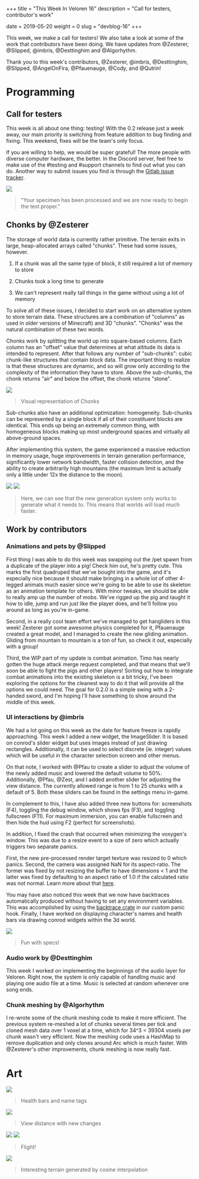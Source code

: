 +++
title = "This Week In Veloren 16"
description = "Call for testers, contributor's work"

date = 2019-05-20
weight = 0
slug = "devblog-16"
+++

This week, we make a call for testers! We also take a look at some of the work that contributors have been doing. We have updates from @Zesterer, @Slipped, @imbris, @Desttinghim and @Algorhythm.

Thank you to this week's contributors, @Zesterer, @imbris, @Desttinghim, @Slipped, @AngelOnFira, @Pfauenauge, @Cody, and @Qutrin!

# Programming

## Call for testers

This week is all about one thing: testing! With the 0.2 release just a week away, our main priority is switching from feature addition to bug finding and fixing. This weekend, fixes will be the team's only focus.

If you are willing to help, we would be super grateful! The more people with diverse computer hardware, the better. In the Discord server, feel free to make use of the #testing and #support channels to find out what you can do. Another way to submit issues you find is through the [Gitlab issue tracker](https://gitlab.com/veloren/veloren/issues). 

<img src="https://vignette.wikia.nocookie.net/half-life/images/8/88/GLaDOShd_Portal_2.png/revision/latest?cb=20120621172636&path-prefix=en"/>

> "Your specimen has been processed and we are now ready to begin the test proper."

## Chonks by @Zesterer

The storage of world data is currently rather primitive. The terrain exits in large, heap-allocated arrays called "chunks". These had some issues, however.

1) If a chunk was all the same type of block, it still required a lot of memory to store

2) Chunks took a long time to generate

3) We can't represent really tall things in the game without using a lot of memory

To solve all of these issues, I decided to start work on an alternative system to store terrain data. These structures are a combination of "columns" as used in older versions of Minecraft) and 3D "chunks". "Chonks" was the natural combination of these two words.

Chonks work by splitting the world up into square-based columns. Each column has an "offset" value that determines at what altitude its data is intended to represent. After that follows any number of "sub-chunks": cubic chunk-like structures that contain block data. The important thing to realize is that these structures are dynamic, and so will grow only according to the complexity of the information they have to store. Above the sub-chunks, the chonk returns "air" and below the offset, the chonk returns "stone".

<img src="https://cdn.discordapp.com/attachments/539518074106413056/580130550937944084/unknown.png"/>

> Visual representation of Chonks

Sub-chunks also have an additional optimization: homogeneity. Sub-chunks can be represented by a single block if all of their constituent blocks are identical. This ends up being an extremely common thing, with homogeneous blocks making up most underground spaces and virtually all above-ground spaces.

After implementing this system, the game experienced a massive reduction in memory usage, huge improvements in terrain generation performance, significantly lower network bandwidth, faster collision detection, and the ability to create arbitrarily high mountains (the maximum limit is actually only a little under 12x the distance to the moon).

<img src="https://media.discordapp.net/attachments/523568428905398283/580025873814781962/unknown.png"/>

<img src="https://cdn.discordapp.com/attachments/523568428905398283/579829649048207379/image.png"/>

> Here, we can see that the new generation system only works to generate what it needs to. This means that worlds will load much faster.

## Work by contributors

### Animations and pets by @Slipped

First thing I was able to do this week was swapping out the /pet spawn from a duplicate of the player into a pig! Check him out, he's pretty cute. This marks the first quadruped that we've bought into the game, and it's especially nice because it should make bringing in a whole lot of other 4-legged animals much easier since we're going to be able to use its skeleton as an animation template for others. With minor tweaks, we should be able to really amp up the number of mobs. We've rigged up the pig and taught it how to idle, jump and run just like the player does, and he'll follow you around as long as you're in-game. 

Second, in a really cool team effort we've managed to get hangliders in this week! Zesterer got some awesome physics completed for it, Pfauenauge created a great model, and I managed to create the new gliding animation. Gliding from mountain to mountain is a ton of fun, so check it out, especially with a group!

Third, the WIP part of my update is combat animation. Timo has nearly gotten the huge attack merge request completed, and that means that we'll soon be able to fight the pigs and other players! Sorting out how to integrate combat animations into the existing skeleton is a bit tricky, I've been exploring the options for the cleanest way to do it that will provide all the options we could need. The goal for 0.2.0 is a simple swing with a 2-handed sword, and I'm hoping I'll have something to show around the middle of this week.

### UI interactions by @imbris

We had a lot going on this week as the date for feature freeze is rapidly approaching. This week I added a new widget, the ImageSlider. It is based on conrod's slider widget but uses images instead of just drawing rectangles. Additionally, it can be used to select discrete (ie. integer) values which will be useful in the character selection screen and other menus.

On that note, I worked with @Pfau to create a slider to adjust the volume of the newly added music and lowered the default volume to 50%. Additionally, @Pfau, @Zest, and I added another slider for adjusting the view distance. The currently allowed range is from 1 to 25 chunks with a default of 5. Both these sliders can be found in the settings menu in-game.

In complement to this, I have also added three new buttons for: screenshots (F4), toggling the debug window, which shows fps (F3), and toggling fullscreen (F11). For maximum immersion, you can enable fullscreen and then hide the hud using F2 (perfect for screenshots).

In addition, I fixed the crash that occurred when minimizing the voxygen's window. This was due to a resize event to a size of zero which actually triggers two separate panics. 

First, the new pre-processed render target texture was resized to 0 which panics. Second, the camera was assigned NaN for its aspect-ratio. The former was fixed by not resizing the buffer to have dimensions < 1 and the latter was fixed by defaulting to an aspect ratio of 1.0 if the calculated ratio was not normal. Learn more about that [here](https://doc.rust-lang.org/std/primitive.f32.html#method.is_normal).

You may have also noticed this week that we now have backtraces automatically produced without having to set any environment variables. This was accomplished by using the [backtrace crate](https://crates.io/crates/backtrace) in our custom panic hook. Finally, I have worked on displaying character's names and health bars via drawing conrod widgets within the 3d world.

<img src="https://media.discordapp.net/attachments/449650240350453760/579712435817152522/unknown.png?width=1318&height=671"/>

> Fun with specs!

### Audio work by @Desttinghim

This week I worked on implementing the beginnings of the audio layer for Veloren. Right now, the system is only capable of handling music and playing one audio file at a time. Music is selected at random whenever one song ends.

### Chunk meshing by @Algorhythm

I re-wrote some of the chunk meshing code to make it more efficient. The previous system re-meshed a lot of chunks several times per tick and cloned mesh data over 1 voxel at a time, which for 34^3 = 39304 voxels per chunk wasn't very efficient. Now the meshing code uses a HashMap to remove duplication and only clones around Arc<Chunk> which is much faster. With @Zesterer's other improvements, chunk meshing is now really fast.

# Art

<img src="https://cdn.discordapp.com/attachments/548997130774380544/579925416471560214/screenshot_1558333148007.png"/>

> Health bars and name tags

<img src="https://cdn.discordapp.com/attachments/548997130774380544/579926729758474250/screenshot_1558335672982.png"/>

> View distance with new changes

<img src="https://media.discordapp.net/attachments/523568428905398283/579914157550338070/screenshot_1558329169265.png?width=1312&height=685"/>

<img src="https://media.discordapp.net/attachments/523568428905398283/579355989375975434/unknown.png?width=1216&height=684"/>

> Flight!

<img src="https://cdn.discordapp.com/attachments/523568428905398283/579816852503527424/image.png"/>

> Interesting terrain generated by cosine interpolation